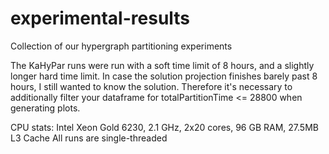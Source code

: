 # experimental-results
Collection of our hypergraph partitioning experiments

The KaHyPar runs were run with a soft time limit of 8 hours, and a slightly longer hard time limit. In case the solution projection finishes barely past 8 hours, I still wanted to know the solution. Therefore it's necessary to additionally filter your dataframe for totalPartitionTime <= 28800 when generating plots.

CPU stats:
Intel Xeon Gold 6230, 2.1 GHz, 2x20 cores, 96 GB RAM, 27.5MB L3 Cache
All runs are single-threaded
